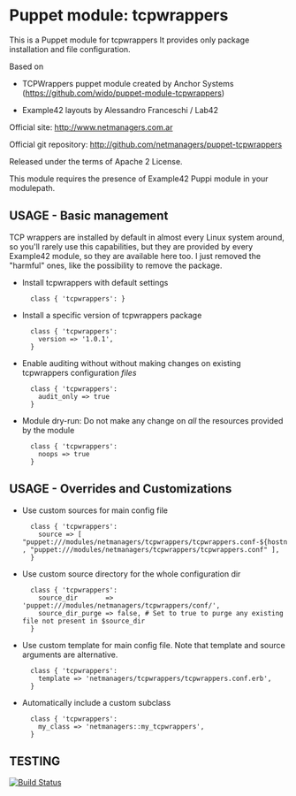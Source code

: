 # Puppet module: tcpwrappers

This is a Puppet module for tcpwrappers
It provides only package installation and file configuration.

Based on 

* TCPWrappers puppet module created by Anchor Systems (https://github.com/wido/puppet-module-tcpwrappers)

* Example42 layouts by Alessandro Franceschi / Lab42

Official site: http://www.netmanagers.com.ar

Official git repository: http://github.com/netmanagers/puppet-tcpwrappers

Released under the terms of Apache 2 License.

This module requires the presence of Example42 Puppi module in your modulepath.


## USAGE - Basic management

TCP wrappers are installed by default in almost every Linux system around, so you'll rarely use
this capabilities, but they are provided by every Example42 module, so they are available here too.
I just removed the "harmful" ones, like the possibility to remove the package.

* Install tcpwrappers with default settings

        class { 'tcpwrappers': }

* Install a specific version of tcpwrappers package

        class { 'tcpwrappers':
          version => '1.0.1',
        }

* Enable auditing without without making changes on existing tcpwrappers configuration *files*

        class { 'tcpwrappers':
          audit_only => true
        }

* Module dry-run: Do not make any change on *all* the resources provided by the module

        class { 'tcpwrappers':
          noops => true
        }


## USAGE - Overrides and Customizations
* Use custom sources for main config file 

        class { 'tcpwrappers':
          source => [ "puppet:///modules/netmanagers/tcpwrappers/tcpwrappers.conf-${hostname}" , "puppet:///modules/netmanagers/tcpwrappers/tcpwrappers.conf" ], 
        }


* Use custom source directory for the whole configuration dir

        class { 'tcpwrappers':
          source_dir       => 'puppet:///modules/netmanagers/tcpwrappers/conf/',
          source_dir_purge => false, # Set to true to purge any existing file not present in $source_dir
        }

* Use custom template for main config file. Note that template and source arguments are alternative. 

        class { 'tcpwrappers':
          template => 'netmanagers/tcpwrappers/tcpwrappers.conf.erb',
        }

* Automatically include a custom subclass

        class { 'tcpwrappers':
          my_class => 'netmanagers::my_tcpwrappers',
        }



## TESTING
[![Build Status](https://travis-ci.org/netmanagers/puppet-tcpwrappers.png?branch=master)](https://travis-ci.org/netmanagers/puppet-tcpwrappers)

